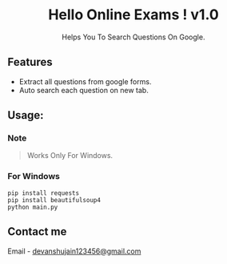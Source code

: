 <h1 align="center">Hello Online Exams ! v1.0</h1>
<p align="center">Helps You To Search Questions On Google.</p>

## Features 
- Extract all questions from google forms.
- Auto search each question on new tab.

## Usage:

### Note 

>Works Only For Windows.

### For Windows
```
pip install requests 
pip install beautifulsoup4
python main.py
```

## Contact me

Email - devanshujain123456@gmail.com